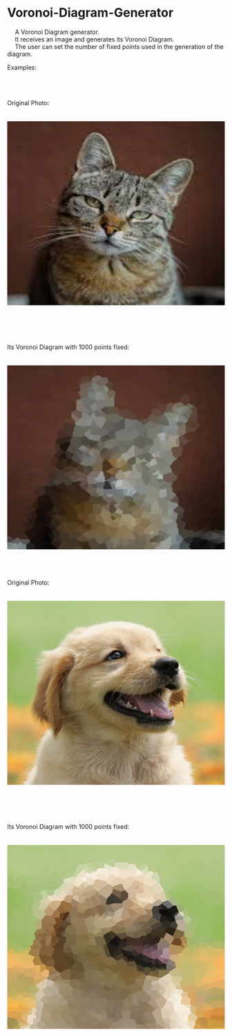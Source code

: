 # Voronoi-Diagram-Generator

&emsp; A Voronoi Diagram generator. <br/>
&emsp; It receives an image and generates its Voronoi Diagram. <br/>
&emsp; The user can set the number of fixed points used in the generation of the diagram. <br/>

<p align = "center">
  
  Examples: <br/>
  
  <br/> <br/> <br/>
  Original Photo:
  <br/> <br/> <br/>
  <img width="505" height="425" src="https://github.com/Razvan48/Voronoi-Diagram-Generator/blob/main/Demo/Cat.png"> <br/>
  <br/> <br/> <br/> <br/> <br/>
  Its Voronoi Diagram with 1000 points fixed:
  <br/> <br/> <br/>
  <img width="505" height="425" src="https://github.com/Razvan48/Voronoi-Diagram-Generator/blob/main/Demo/Cat Voronoi.png"> <br/>

  <br/> <br/> <br/>
  Original Photo:
  <br/> <br/> <br/>
  <img width="505" height="425" src="https://github.com/Razvan48/Voronoi-Diagram-Generator/blob/main/Demo/Dog.png"> <br/>
  <br/> <br/> <br/> <br/> <br/>
  Its Voronoi Diagram with 1000 points fixed:
  <br/> <br/> <br/>
  <img width="505" height="425" src="https://github.com/Razvan48/Voronoi-Diagram-Generator/blob/main/Demo/Dog Voronoi.png"> <br/>
  
</p>
